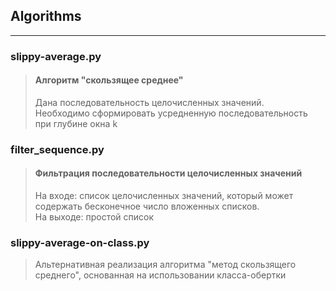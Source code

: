 ## Algorithms

---

### slippy-average.py
> #### Алгоритм "скользящее среднее"
> Дана последовательность целочисленных значений.  
> Необходимо сформировать усредненную последовательность при глубине окна k

### filter_sequence.py
> #### Фильтрация последовательности целочисленных значений
> На входе: список целочисленных значений, который может содержать бесконечное число вложенных списков.  
> На выходе: простой список

### slippy-average-on-class.py
> Альтернативная реализация алгоритма "метод скользящего среднего", основанная на использовании класса-обертки